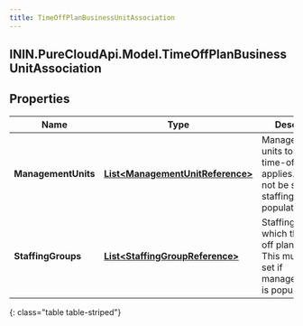 ```yaml
---
title: TimeOffPlanBusinessUnitAssociation
---
```

## ININ.PureCloudApi.Model.TimeOffPlanBusinessUnitAssociation

## Properties

|Name | Type | Description | Notes|
|------------ | ------------- | ------------- | -------------|
| **ManagementUnits** | [**List&lt;ManagementUnitReference&gt;**](ManagementUnitReference.html) | Management units to which this time-off plan applies. This must not be set if staffingGroups is populated | [optional] |
| **StaffingGroups** | [**List&lt;StaffingGroupReference&gt;**](StaffingGroupReference.html) | Staffing groups to which this time-off plan applies. This must not be set if managementUnits is populated | [optional] |
{: class="table table-striped"}


